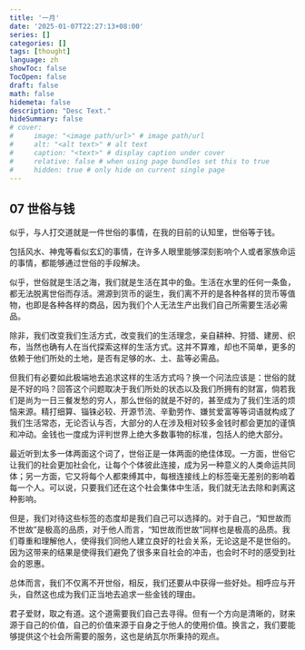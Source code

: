 ```yaml
---
title: '一月'
date: '2025-01-07T22:27:13+08:00'
series: []
categories: []
tags: [thought]
language: zh
showToc: false
TocOpen: false
draft: false
math: false
hidemeta: false
description: "Desc Text."
hideSummary: false
# cover:
#     image: "<image path/url>" # image path/url
#     alt: "<alt text>" # alt text
#     caption: "<text>" # display caption under cover
#     relative: false # when using page bundles set this to true
#     hidden: true # only hide on current single page
---
```


## 07 世俗与钱

似乎，与人打交道就是一件世俗的事情，在我的目前的认知里，世俗等于钱。

包括风水、神鬼等看似玄幻的事情，在许多人眼里能够深刻影响个人或者家族命运的事情，都能够通过世俗的手段解决。

似乎，世俗就是生活之海，我们就是生活在其中的鱼。生活在水里的任何一条鱼，都无法脱离世俗而存活。溯源到货币的诞生，我们离不开的是各种各样的货币等值物，也即是各种各样的商品，因为我们个人无法生产出我们自己所需要生活必需品。

除非，我们改变我们生活方式，改变我们的生活理念，亲自耕种、狩猎、建房、织布，当然也确有人在当代探索这样的生活方式。这并不算难，却也不简单，更多的依赖于他们所处的土地，是否有足够的水、土、盐等必需品。

但我们有必要如此极端地去追求这样的生活方式吗？换一个问法应该是：世俗的就是不好的吗？回答这个问题取决于我们所处的状态以及我们所拥有的财富，倘若我们是尚为一日三餐发愁的穷人，那么世俗的就是不好的，甚至成为了我们生活的烦恼来源。精打细算、锱铢必较、开源节流、辛勤劳作、嫌贫爱富等等词语就构成了我们生活常态，无论否认与否，大部分的人在涉及相对较多金钱时都会更加的谨慎和冲动。金钱也一度成为评判世界上绝大多数事物的标准，包括人的绝大部分。

最近听到太多一体两面这个词了，世俗正是一体两面的绝佳体现。一方面，世俗它让我们的社会更加社会化，让每个个体彼此连接，成为另一种意义的人类命运共同体；另一方面，它又将每个人都束缚其中，每根连接线上的标签毫无差别的影响着每一个人。可以说，只要我们还在这个社会集体中生活，我们就无法去除和剥离这种影响。

但是，我们对待这些标签的态度却是我们自己可以选择的。对于自己，“知世故而不世故”是极高的品质，对于他人而言，“知世故而世故”同样也是极高的品质。我们尊重和理解他人，使得我们同他人建立良好的社会关系，无论这是不是世俗的。因为这带来的结果是使得我们避免了很多来自社会的冲击，也会时不时的感受到社会的恩惠。

总体而言，我们不仅离不开世俗，相反，我们还要从中获得一些好处。相呼应与开头，自然这也成为我们正当地去追求一些金钱的理由。

君子爱财，取之有道。这个道需要我们自己去寻得。但有一个方向是清晰的，财来源于自己的价值，自己的价值来源于自身之于他人的使用价值。换言之，我们要能够提供这个社会所需要的服务，这也是纳瓦尔所秉持的观点。
